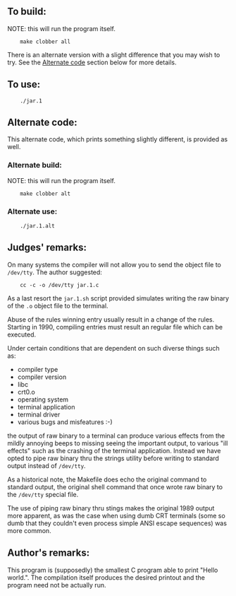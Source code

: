 ## To build:

NOTE: this will run the program itself.

``` <!---sh-->
    make clobber all
```

There is an alternate version with a slight difference that you may wish to try.
See the [Alternate code](#alternate-code) section below for more details.


## To use:

``` <!---sh-->
    ./jar.1
```


## Alternate code:

This alternate code, which prints something slightly different, is provided as well.


### Alternate build:

NOTE: this will run the program itself.

``` <!---sh-->
    make clobber alt
```


### Alternate use:

``` <!---sh-->
    ./jar.1.alt
```


## Judges' remarks:

On many systems the compiler will not allow you to send the object file to
`/dev/tty`.  The author suggested:

``` <!---sh-->
    cc -c -o /dev/tty jar.1.c
```

As a last resort the `jar.1.sh` script provided simulates
writing the raw binary of the `.o` object file to the terminal.

Abuse of the rules winning entry usually result in a change of the rules.
Starting in 1990, compiling entries must result an regular file
which can be executed.

Under certain conditions that are dependent on such diverse things such as:

- compiler type
- compiler version
- libc
- crt0.o
- operating system
- terminal application
- terminal driver
- various bugs and misfeatures :-)

the output of raw binary to a terminal can produce various effects
from the mildly annoying beeps to missing seeing the important
output, to various "ill effects" such as the crashing of the terminal
application.  Instead we have opted to pipe raw binary thru the
strings utility before writing to standard output instead of
`/dev/tty`.

As a historical note, the Makefile does echo the original command
to standard output, the original shell command that once wrote raw
binary to the `/dev/tty` special file.

The use of piping raw binary thru stings makes the original 1989 output
more apparent, as was the case when using dumb CRT terminals (some
so dumb that they couldn't even process simple ANSI escape sequences)
was more common.


## Author's remarks:

This program is (supposedly) the smallest C program able to print "Hello
world.". The compilation itself produces the desired printout and the program
need not be actually run.


<!--

    Copyright © 1984-2024 by Landon Curt Noll. All Rights Reserved.

    You are free to share and adapt this file under the terms of this license:

	Creative Commons Attribution-ShareAlike 4.0 International (CC BY-SA 4.0)

    For more information, see:

	https://creativecommons.org/licenses/by-sa/4.0/

-->
